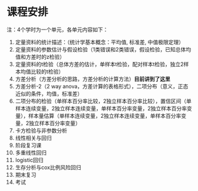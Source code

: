 # 课程安排

注：4个学时为一个单元，各单元内容如下：

1. 定量资料的统计描述：（统计学基本概念：平均值, 标准差, 中值极限定理）
2. 定量资料的参数估计与假设检验（1类错误和2类错误，假设检验，已知总体均值和方差时的z检验）
3. 定量资料的t检验（总体方差的估计，单样本t检验，配对样本t检验，独立2样本均值比较的t检验）
4. 方差分析（方差分析的思路，方差分析的计算方法）**目前讲到了这里**
5. 方差分析-2（2 way anova，方差计算的表格形式），二项分布（意义，正态近似的条件，均值，标准差）
6. 二项分布的检验（单样本百分率比较，2独立样本百分率比较），置信区间（单样本连续变量，2独立样本连续变量，单样本百分率变量，2独立样本百分率变量），样本量估算（单样本连续变量，2独立样本连续变量，单样本百分率变量，2独立样本百分率变量）
7. 卡方检验与非参数分析
8. 线性相关与回归
9. 阶段复习课
10. 多重线性回归
11. logistic回归
12. 生存分析与cox比例风险回归
13. 期末复习
14. 考试